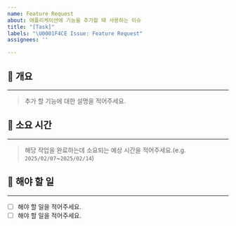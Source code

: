 ```yaml
---
name: Feature Request
about: 애플리케이션에 기능을 추가할 때 사용하는 이슈
title: "[Task]"
labels: "\U0001F4CE Issue: Feature Request"
assignees: ''

---
```


## 📝 개요
---
> 추가 할 기능에 대한 설명을 적어주세요.

## 📆 소요 시간
---
> 해당 작업을 완료하는데 소요되는 예상 시간을 적어주세요.(e.g. ``2025/02/07``~``2025/02/14``)

## 📌 해야 할 일
---
- [ ] 해야 할 일을 적어주세요.
- [ ] 해야 할 일을 적어주세요.
